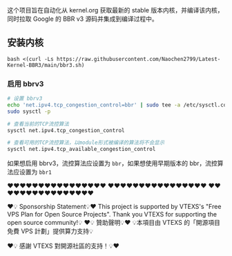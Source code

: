 这个项目旨在自动化从 kernel.org 获取最新的 stable 版本内核，并编译该内核，同时拉取 Google 的 BBR v3 源码并集成到编译过程中。

## 安装内核
```shell
bash <(curl -Ls https://raw.githubusercontent.com/Naochen2799/Latest-Kernel-BBR3/main/bbr3.sh) 
```

### 启用 bbrv3

```bash
# 设置 bbrv3
echo 'net.ipv4.tcp_congestion_control=bbr' | sudo tee -a /etc/sysctl.conf
sudo sysctl -p

# 查看当前的TCP流控算法
sysctl net.ipv4.tcp_congestion_control

# 查看可用的TCP流控算法，以module形式被编译的算法将不会显示
sysctl net.ipv4.tcp_available_congestion_control
```

如果想启用 bbrv3，流控算法应设置为 `bbr`，如果想使用早期版本的 bbr，流控算法应设置为 `bbr1`

❤❤❤❤❤❤❤❤❤❤❤❤❤❤❤❤
❤❤❤❤❤❤❤❤❤❤❤❤❤❤❤❤
❤❤❤❤❤❤❤❤❤❤❤❤❤❤❤❤


❤💡 Sponsorship Statement💡❤
This project is supported by VTEXS's "Free VPS Plan for Open Source Projects".
Thank you VTEXS for supporting the open source community!💡
❤💡 贊助聲明💡❤
💡本項目由 VTEXS 的「開源項目免費 VPS 計劃」提供算力支持💡
 
 ❤💡 感謝 VTEXS 對開源社區的支持！💡❤
